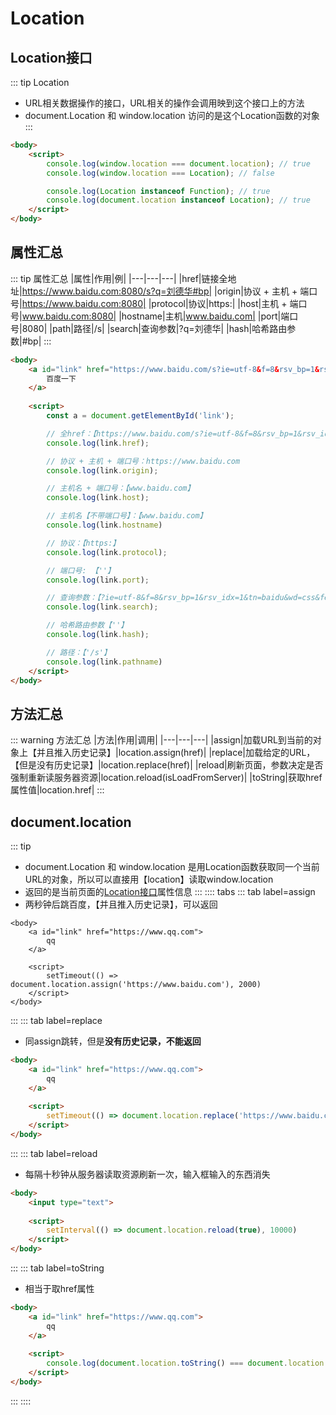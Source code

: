 # Location
## Location接口
::: tip Location
* URL相关数据操作的接口，URL相关的操作会调用映到这个接口上的方法
* document.Location 和 window.location 访问的是这个Location函数的对象
:::
```html
<body>
    <script>
        console.log(window.location === document.location); // true
        console.log(window.location === Location); // false

        console.log(Location instanceof Function); // true
        console.log(document.location instanceof Location); // true
    </script>
</body>
```
## 属性汇总
::: tip 属性汇总
|属性|作用|例|
|---|---|---|
|href|链接全地址|https://www.baidu.com:8080/s?q=刘德华#bp|
|origin|协议 + 主机 + 端口号|https://www.baidu.com:8080|
|protocol|协议|https:|
|host|主机 + 端口号|www.baidu.com:8080|
|hostname|主机|www.baidu.com|
|port|端口号|8080|
|path|路径|/s|
|search|查询参数|?q=刘德华|
|hash|哈希路由参数|#bp|
:::
```html
<body>
    <a id="link" href="https://www.baidu.com/s?ie=utf-8&f=8&rsv_bp=1&rsv_idx=1&tn=baidu&wd=css&fenlei=256&rsv_pq=bb218322000182b5&rsv_t=4bfe%2F1NdrwJO4Z4gnynuI9p%2BhLRHE0hlUqKyvWFJ%2F0cyRRQirDiS%2BGI4MqM&rqlang=cn&rsv_enter=1&rsv_dl=tb&rsv_sug3=5&rsv_sug1=5&rsv_sug7=101&rsv_sug2=0&rsv_btype=i&prefixsug=css&rsp=5&inputT=1315&rsv_sug4=1764">
        百度一下
    </a>
    
    <script>
        const a = document.getElementById('link');

        // 全href：【https://www.baidu.com/s?ie=utf-8&f=8&rsv_bp=1&rsv_idx=1&tn=baidu&wd=css&fenlei=256&rsv_pq=bb218322000182b5&rsv_t=4bfe%2F1NdrwJO4Z4gnynuI9p%2BhLRHE0hlUqKyvWFJ%2F0cyRRQirDiS%2BGI4MqM&rqlang=cn&rsv_enter=1&rsv_dl=tb&rsv_sug3=5&rsv_sug1=5&rsv_sug7=101&rsv_sug2=0&rsv_btype=i&prefixsug=css&rsp=5&inputT=1315&rsv_sug4=1764】
        console.log(link.href);

        // 协议 + 主机 + 端口号：https://www.baidu.com
        console.log(link.origin);

        // 主机名 + 端口号：【www.baidu.com】
        console.log(link.host);

        // 主机名【不带端口号】：【www.baidu.com】
        console.log(link.hostname)

        // 协议：【https:】
        console.log(link.protocol);

        // 端口号: 【''】
        console.log(link.port);

        // 查询参数：【?ie=utf-8&f=8&rsv_bp=1&rsv_idx=1&tn=baidu&wd=css&fenlei=256&rsv_pq=bb218322000182b5&rsv_t=4bfe%2F1NdrwJO4Z4gnynuI9p%2BhLRHE0hlUqKyvWFJ%2F0cyRRQirDiS%2BGI4MqM&rqlang=cn&rsv_enter=1&rsv_dl=tb&rsv_sug3=5&rsv_sug1=5&rsv_sug7=101&rsv_sug2=0&rsv_btype=i&prefixsug=css&rsp=5&inputT=1315&rsv_sug4=1764】
        console.log(link.search);

        // 哈希路由参数【''】
        console.log(link.hash);

        // 路径：【'/s'】
        console.log(link.pathname)
    </script>
</body>
```
## 方法汇总
::: warning 方法汇总
|方法|作用|调用|
|---|---|---|
|assign|加载URL到当前的对象上【并且推入历史记录】|location.assign(href)|
|replace|加载给定的URL，【但是没有历史记录】|location.replace(href)|
|reload|刷新页面，参数决定是否强制重新读服务器资源|location.reload(isLoadFromServer)|
|toString|获取href属性值|location.href|
:::

## document.location
::: tip
* document.Location 和 window.location 是用Location函数获取同一个当前URL的对象，所以可以直接用【location】读取window.location
* 返回的是当前页面的[Location接口](./bom.html#location接口)属性信息
:::
:::: tabs
::: tab label=assign
* 两秒钟后跳百度，【并且推入历史记录】，可以返回
```html{7}
<body>
    <a id="link" href="https://www.qq.com">
        qq
    </a>
    
    <script>
        setTimeout(() => document.location.assign('https://www.baidu.com'), 2000)
    </script>
</body>
```
:::
::: tab label=replace
* 同assign跳转，但是**没有历史记录，不能返回**
```html
<body>
    <a id="link" href="https://www.qq.com">
        qq
    </a>
    
    <script>
        setTimeout(() => document.location.replace('https://www.baidu.com'), 2000)
    </script>
</body>
```
:::
::: tab label=reload
* 每隔十秒钟从服务器读取资源刷新一次，输入框输入的东西消失
```html
<body>
    <input type="text">
    
    <script>
        setInterval(() => document.location.reload(true), 10000)
    </script>
</body>
```
:::
::: tab label=toString
* 相当于取href属性
```html
<body>
    <a id="link" href="https://www.qq.com">
        qq
    </a>
    
    <script>
        console.log(document.location.toString() === document.location.href); // true
    </script>
</body>
```
:::
::::